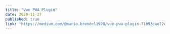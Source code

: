 ```yaml
---
title: "Vue PWA Plugin"
date: 2020-11-27
published: true
link: "https://medium.com/@mario.brendel1990/vue-pwa-plugin-71b93cae72ec"
---
```

